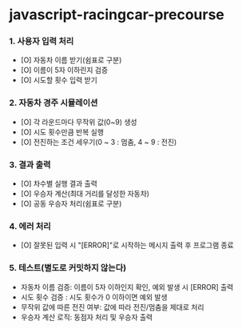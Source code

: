 # javascript-racingcar-precourse

### 1. 사용자 입력 처리

- [O] 자동차 이름 받기(쉼표로 구분)
- [O] 이름이 5자 이하린지 검증
- [O] 시도할 횟수 입력 받기

### 2. 자동차 경주 시뮬레이션

- [O] 각 라운드마다 무작위 값(0~9) 생성
- [O] 시도 횟수만큼 반복 실행
- [O] 전진하는 조건 세우기(0 ~ 3 : 멈춤, 4 ~ 9 : 전진)

### 3. 결과 출력

- [O] 차수별 실행 결과 출력
- [O] 우승자 계산(최대 거리를 달성한 자동차)
- [O] 공동 우승자 처리(쉼표로 구분)

### 4. 에러 처리

- [O] 잘못된 입력 시 "[ERROR]"로 시작하는 메시지 출력 후 프로그램 종료

### 5. 테스트(별도로 커밋하지 않는다)

- 자동차 이름 검증: 이름이 5자 이하인지 확인, 예외 발생 시 [ERROR] 출력
- 시도 횟수 검증 : 시도 횟수가 0 이하이면 예외 발생
- 무작위 값에 따른 전진 여부: 값에 따라 전진/멈춤을 제대로 처리
- 우승자 계산 로직: 동점자 처리 및 우승자 출력
